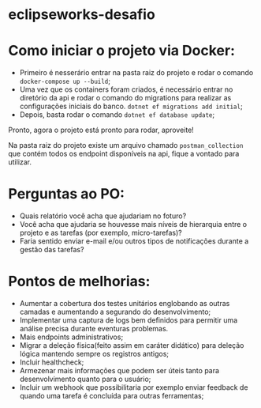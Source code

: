 # eclipseworks-desafio

# Como iniciar o projeto via Docker:
- Primeiro é nesserário entrar na pasta raiz do projeto e rodar o comando `docker-compose up --build`;
- Uma vez que os containers foram criados, é necessário entrar no diretório da api e rodar o comando do migrations para realizar as configurações iniciais do banco. `dotnet ef migrations add initial`;
- Depois, basta rodar o comando `dotnet ef database update`;

Pronto, agora o projeto está pronto para rodar, aproveite!

Na pasta raiz do projeto existe um arquivo chamado `postman_collection` que contém todos os endpoint disponíveis na api, fique a vontado para utilizar.


# Perguntas ao PO:
- Quais relatório você acha que ajudariam no foturo?
- Você acha que ajudaria se houvesse mais níveis de hierarquia entre o projeto e as tarefas (por exemplo, micro-tarefas)?
- Faria sentido enviar e-mail e/ou outros tipos de notificações durante a gestão das tarefas?



# Pontos de melhorias:
- Aumentar a cobertura dos testes unitários englobando as outras camadas e aumentando a segurando do desenvolvimento;
- Implementar uma captura de logs bem definidos para permitir uma análise precisa durante eventuras problemas.
- Mais endpoints administrativos;
- Migrar a deleção física(feito assim em caráter didático) para deleção lógica mantendo sempre os registros antigos;
- Incluir healthcheck;
- Armezenar mais informações que podem ser úteis tanto para desenvolvimento quanto para o usuário;
- Incluir um webhook que possibilitaria por exemplo enviar feedback de quando uma tarefa é concluída para outras ferramentas;
